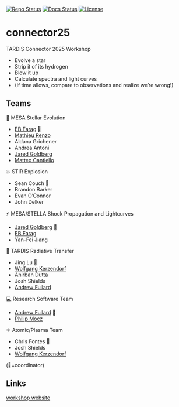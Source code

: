 [![Repo Status][status-badge]][status-link]
[![Docs Status][docs-badge]][docs-link]
[![License][license-badge]][license-link]

[status-link]:         https://www.repostatus.org/#active
[status-badge]:        https://www.repostatus.org/badges/latest/active.svg
[docs-link]:           https://tardis-sn.github.io/connector25
[docs-badge]:          https://github.com/tardis-sn/connector25/actions/workflows/mkdocs.yaml/badge.svg
[license-link]:        https://opensource.org/license/apache-2-0
[license-badge]:       https://img.shields.io/github/license/tardis-sn/connector25

# connector25
TARDIS Connector 2025 Workshop

* Evolve a star
* Strip it of its hydrogen
* Blow it up
* Calculate spectra and light curves
* (If time allows, compare to observations and realize we’re wrong!)

## Teams

🌟 MESA Stellar Evolution
* [EB Farag](https://github.com/Debraheem) 📌
* [Mathieu Renzo](https://github.com/mathren)
* Aldana Grichener
* Andrea Antoni
* [Jared Goldberg](https://github.com/aurimontem)
* [Matteo Cantiello](https://github.com/matteocantiello)

💥 STIR Explosion
* Sean Couch 📌
* Brandon Barker
* Evan O’Connor
* John Delker

⚡ MESA/STELLA Shock Propagation and Lightcurves
* [Jared Goldberg](https://github.com/aurimontem) 📌
* [EB Farag](https://github.com/Debraheem)
* Yan-Fei Jiang

🌈 TARDIS Radiative Transfer
* Jing Lu 📌
* [Wolfgang Kerzendorf](https://github.com/wkerzendorf)
* Anirban Dutta
* Josh Shields
* [Andrew Fullard](https://github.com/andrewfullard)

💻 Research Software Team
* [Andrew Fullard](https://github.com/andrewfullard) 📌
* [Philip Mocz](https://github.com/pmocz)

⚛️ Atomic/Plasma Team
* Chris Fontes 📌
* Josh Shields
* [Wolfgang Kerzendorf](https://github.com/wkerzendorf)

(📌=coordinator)

## Links

[workshop website](https://tardis-sn.github.io/tardis-connector/2025)
